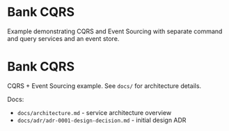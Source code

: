 # Bank CQRS

Example demonstrating CQRS and Event Sourcing with separate command and query services and an event store.
# Bank CQRS

CQRS + Event Sourcing example. See `docs/` for architecture details.

Docs:
- `docs/architecture.md` - service architecture overview
- `docs/adr/adr-0001-design-decision.md` - initial design ADR
